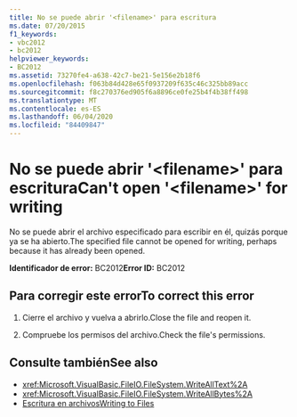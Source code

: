```yaml
---
title: No se puede abrir '<filename>' para escritura
ms.date: 07/20/2015
f1_keywords:
- vbc2012
- bc2012
helpviewer_keywords:
- BC2012
ms.assetid: 73270fe4-a638-42c7-be21-5e156e2b18f6
ms.openlocfilehash: f063b84d428e65f0937209f635c46c325bb89acc
ms.sourcegitcommit: f8c270376ed905f6a8896ce0fe25b4f4b38ff498
ms.translationtype: MT
ms.contentlocale: es-ES
ms.lasthandoff: 06/04/2020
ms.locfileid: "84409847"
---
```

# <a name="cant-open-filename-for-writing"></a><span data-ttu-id="17294-102">No se puede abrir '\<filename>' para escritura</span><span class="sxs-lookup"><span data-stu-id="17294-102">Can't open '\<filename>' for writing</span></span>
<span data-ttu-id="17294-103">No se puede abrir el archivo especificado para escribir en él, quizás porque ya se ha abierto.</span><span class="sxs-lookup"><span data-stu-id="17294-103">The specified file cannot be opened for writing, perhaps because it has already been opened.</span></span>  
  
 <span data-ttu-id="17294-104">**Identificador de error:** BC2012</span><span class="sxs-lookup"><span data-stu-id="17294-104">**Error ID:** BC2012</span></span>  
  
## <a name="to-correct-this-error"></a><span data-ttu-id="17294-105">Para corregir este error</span><span class="sxs-lookup"><span data-stu-id="17294-105">To correct this error</span></span>  
  
1. <span data-ttu-id="17294-106">Cierre el archivo y vuelva a abrirlo.</span><span class="sxs-lookup"><span data-stu-id="17294-106">Close the file and reopen it.</span></span>  
  
2. <span data-ttu-id="17294-107">Compruebe los permisos del archivo.</span><span class="sxs-lookup"><span data-stu-id="17294-107">Check the file's permissions.</span></span>  
  
## <a name="see-also"></a><span data-ttu-id="17294-108">Consulte también</span><span class="sxs-lookup"><span data-stu-id="17294-108">See also</span></span>

- <xref:Microsoft.VisualBasic.FileIO.FileSystem.WriteAllText%2A>
- <xref:Microsoft.VisualBasic.FileIO.FileSystem.WriteAllBytes%2A>
- [<span data-ttu-id="17294-109">Escritura en archivos</span><span class="sxs-lookup"><span data-stu-id="17294-109">Writing to Files</span></span>](../../developing-apps/programming/drives-directories-files/writing-to-files.md)

